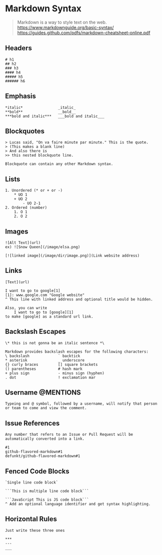 # Markdown Syntax

> Markdown is a way to style text on the web.  
> https://www.markdownguide.org/basic-syntax/  
> https://guides.github.com/pdfs/markdown-cheatsheet-online.pdf

## Headers

    # h1
    ## h2
    ### h3
    #### h4
    ##### h5
    ###### h6

## Emphasis

    *italic*                _italic_
    **bold**                __bold__
    ***bold and italic***   ___bold and italic___

## Blockquotes

    > Lucas said, "On va faire minute par minute." This is the quote.
    > (This makes a blank line)
    > And also there is
    >> this nested blockquote line.

    Blockquote can contain any other Markdown syntax.

## Lists

    1. Unordered (* or + or -)
        * UO 1
        + UO 2
            - UO 2-1
    2. Ordered (number)
        1. O 1
        2. O 2

## Images

    ![Alt Text](url)
    ex) ![Snow Queen](/image/elsa.png)

    [![linked image](/image/dir/image.png)](Link website address)

## Links

    [Text](url)

    I want to go to google[1]
    [1]: www.google.com "Google website"
    ^ This line with linked address and optional title would be hidden.

    Also, you can write
        I want to go to [google][1]
    to make [google] as a standard url link.

## Backslash Escapes

    \* this is not gonna be an italic sentence *\

    Markdown provides backslash escapes for the following characters:
    \ backslash             ` backtick
    * asterisk              _ underscore
    {} curly braces         [] square brackets
    () parentheses          # hash mark
    + plus sign             - minus sign (hyphen)
    . dot                   ! exclamation mar

## Username @MENTIONS

    Typeing and @ symbol, followed by a username, will notify that person or team to come and view the comment.

## Issue References

    Any number that refers to an Issue or Pull Request will be automatically converted into a link.

    #1
    github-flavored-markdown#1
    defunkt/github-flavored-markdown#1

## Fenced Code Blocks

    `Single line code block`

    ```This is multiple line code block```

    ```JavaScript This is JS code block```
    ^ Add an optional language identifier and get syntax highlighting.

## Horizontal Rules

    Just write these three ones

    ***
    ---
    ___
